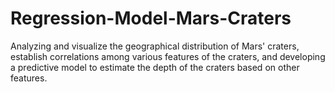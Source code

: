 # Regression-Model-Mars-Craters
Analyzing and visualize the geographical distribution of Mars' craters, establish correlations among various features of the craters, and developing a predictive model to estimate the depth of the craters based on other features.
